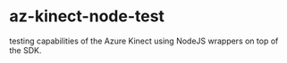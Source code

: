 # az-kinect-node-test
testing capabilities of the Azure Kinect using NodeJS wrappers on top of the SDK.
